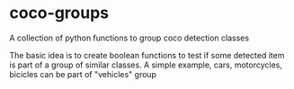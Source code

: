 # coco-groups
A collection of python functions to group coco detection classes

The basic idea is to create boolean functions to test if some detected item is part of a group of similar classes. A simple example, cars, motorcycles, bicicles can be part of "vehicles" group
